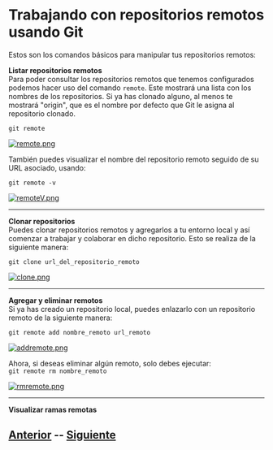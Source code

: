 # **Trabajando con repositorios remotos usando Git**  
Estos son los comandos básicos para manipular tus repositorios remotos:

**Listar repositorios remotos**  
Para poder consultar los repositorios remotos que tenemos configurados podemos hacer uso del comando <code>remote</code>. Este mostrará una lista con los nombres de los repositorios. Si ya has clonado alguno, al menos te mostrará "origin", que es el nombre por defecto que Git le asigna al repositorio clonado.  

<code>git remote</code>  

[![remote.png](https://s5.postimg.org/59q2xxc87/remote.png)](https://postimg.org/image/ph3iq89pf/)  


También puedes visualizar el nombre del repositorio remoto seguido de su URL asociado, usando:

<code>git remote -v</code>  

[![remoteV.png](https://s5.postimg.org/5nrexiwbr/remote_V.png)](https://postimg.org/image/e60v1v2ub/)
***

**Clonar repositorios**  
Puedes clonar repositorios remotos y agregarlos a tu entorno local y así comenzar a trabajar y colaborar en dicho repositorio. Esto se realiza de la siguiente manera:   

<code>git clone url_del_repositorio_remoto</code>  

[![clone.png](https://s5.postimg.org/rbkylpm3r/clone.png)](https://postimg.org/image/vxh2u27mr/)  
***
**Agregar y eliminar remotos**  
Si ya has creado un repositorio local, puedes enlazarlo con un repositorio remoto de la siguiente manera:  

<code>git remote add nombre_remoto url_remoto</code>  

[![addremote.png](https://s5.postimg.org/sf52xo6qv/addremote.png)](https://postimg.org/image/ey84eswf7/)  

Ahora, si deseas eliminar algún remoto, solo debes ejecutar:  
<code>git remote rm nombre_remoto</code>  

[![rmremote.png](https://s5.postimg.org/5eyflc8x3/rmremote.png)](https://postimg.org/image/y4lbhzcwz/)  
***
**Visualizar ramas remotas**  


## [Anterior](Page7.md)  --  [Siguiente](Page8.md)
